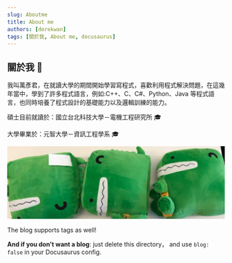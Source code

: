 ```yaml
---
slug: Aboutme
title: About me
authors: [derekwan]
tags: [關於我, About me, docusaurus]
---
```

<h2>關於我 👋</h2>
我叫萬彥君，在就讀大學的期間開始學習寫程式，喜歡利用程式解決問題，在這幾年當中，學到了許多程式語言，例如:C++、C、C#、Python、Java 等程式語言，也同時培養了程式設計的基礎能力以及邏輯訓練的能力。

碩士目前就讀於：國立台北科技大學－電機工程研究所 🎓︎

大學畢業於：元智大學－資訊工程學系 🎓︎


![Docusaurus Plushie](./docusaurus-plushie-banner.jpeg)

The blog supports tags as well!

**And if you don't want a blog**: just delete this directory， and use `blog: false` in your Docusaurus config.

